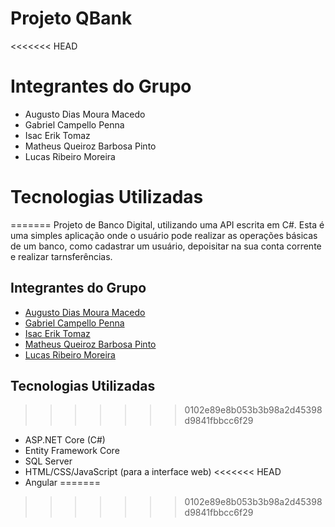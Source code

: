# Projeto QBank

<<<<<<< HEAD
# Integrantes do Grupo
- Augusto Dias Moura Macedo
- Gabriel Campello Penna
- Isac Erik Tomaz
- Matheus Queiroz Barbosa Pinto
- Lucas Ribeiro Moreira
  
# Tecnologias Utilizadas 
=======
Projeto de Banco Digital, utilizando uma API escrita em C#. Esta é uma simples aplicação onde o usuário pode realizar as operações básicas de um banco, como cadastrar um usuário, depoisitar na sua conta corrente e realizar tarnsferências.

## Integrantes do Grupo
- [Augusto Dias Moura Macedo](https://github.com/AugustoRalf)
- [Gabriel Campello Penna](https://github.com/Campsss)
- [Isac Erik Tomaz](https://github.com/Izurus)
- [Matheus Queiroz Barbosa Pinto](https://github.com/MatheusQueiroz1604)
- [Lucas Ribeiro Moreira](https://github.com/LucasSanzio)

## Tecnologias Utilizadas
>>>>>>> 0102e89e8b053b3b98a2d45398d9841fbbcc6f29
- ASP.NET Core (C#)
- Entity Framework Core
- SQL Server
- HTML/CSS/JavaScript (para a interface web)
<<<<<<< HEAD
- Angular
=======
>>>>>>> 0102e89e8b053b3b98a2d45398d9841fbbcc6f29

